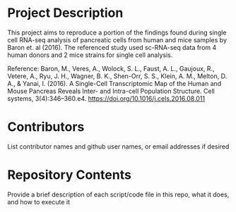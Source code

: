 # Project Description

This project aims to reproduce a portion of the findings found during single cell RNA-seq analysis of pancreatic cells from human and mice samples by Baron et. al (2016). The referenced study used sc-RNA-seq data from 4 human donors and 2 mice strains for single cell analysis.

Reference: Baron, M., Veres, A., Wolock, S. L., Faust, A. L., Gaujoux, R., Vetere, A., Ryu, J. H., Wagner, B. K., Shen-Orr, S. S., Klein, A. M., Melton, D. A., & Yanai, I. (2016). A Single-Cell Transcriptomic Map of the Human and Mouse Pancreas Reveals Inter- and Intra-cell Population Structure. Cell systems, 3(4):346–360.e4. https://doi.org/10.1016/j.cels.2016.08.011

# Contributors

List contributor names and github user names, or email addresses if desired

# Repository Contents

Provide a brief description of each script/code file in this repo, what it does, and how to execute it

